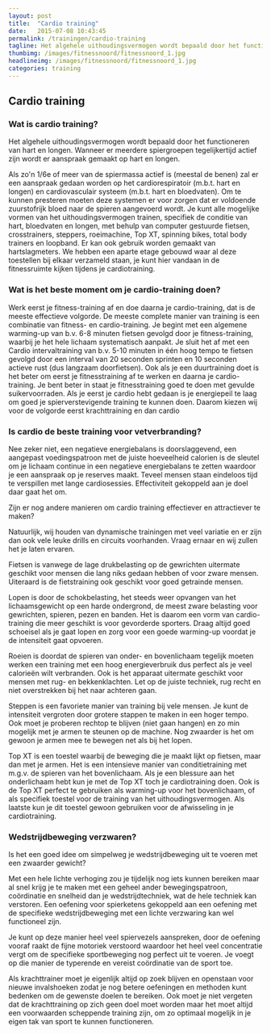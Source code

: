 ```yaml
---
layout: post
title:  "Cardio training"
date:   2015-07-08 10:43:45
permalink: /trainingen/cardio-training
tagline: Het algehele uithoudingsvermogen wordt bepaald door het functioneren van hart en longen.
thumbimg: /images/fitnessnoord/fitnessnoord_1.jpg
headlineimg: /images/fitnessnoord/fitnessnoord_1.jpg
categories: training
---
```

## Cardio training 

### Wat is cardio training?

Het algehele uithoudingsvermogen wordt bepaald door het functioneren van hart en longen. Wanneer er meerdere spiergroepen tegelijkertijd actief zijn wordt er aanspraak gemaakt op hart en longen.

Als zo'n 1/6e of meer van de spiermassa actief is (meestal de benen) zal er een aanspraak gedaan worden op het cardiorespiratoir (m.b.t. hart en longen) en cardiovasculair systeem (m.b.t. hart en bloedvaten).
Om te kunnen presteren moeten deze systemen er voor zorgen dat er voldoende zuurstofrijk bloed naar de spieren aangevoerd wordt. Je kunt alle mogelijke vormen van het uithoudingsvermogen trainen, specifiek de conditie van hart, bloedvaten en longen, met behulp van computer gestuurde fietsen, crosstrainers, steppers, roeimachine, Top XT, spinning bikes, total body trainers en loopband. Er kan ook gebruik worden gemaakt van hartslagmeters. We hebben een aparte etage gebouwd waar al deze toestellen bij elkaar verzameld staan, je kunt hier vandaan in de fitnessruimte kijken tijdens je cardiotraining.

### Wat is het beste moment om je cardio-training doen?

Werk eerst je fitness-training af en doe daarna je cardio-training, dat is de meeste effectieve volgorde. De meeste complete manier van training is een combinatie van fitness- en cardio-training. Je begint met een algemene warming-up van b.v. 6-8 minuten fietsen gevolgd door je fitness-training, waarbij je het hele lichaam systematisch aanpakt.
Je sluit het af met een Cardio intervaltraining van b.v. 5-10 minuten in één hoog tempo te fietsen gevolgd door een interval van 20 seconden sprinten en 10 seconden actieve rust (dus langzaam doorfietsen). Ook als je een duurtraining doet is het beter om eerst je fitnesstraining af te werken en daarna je cardio-training.
Je bent beter in staat je fitnesstraining goed te doen met gevulde suikervoorraden. Als je eerst je cardio hebt gedaan is je energiepeil te laag om goed je spierverstevigende training te kunnen doen. Daarom kiezen wij voor de volgorde eerst krachttraining en dan cardio

### Is cardio de beste training voor vetverbranding?

Nee zeker niet, een negatieve energiebalans is doorslaggevend, een aangepast voedingspatroon met de juiste hoeveelheid calorien is de sleutel om je lichaam continue in een negatieve energiebalans te zetten waardoor je een aanspraak op je reserves maakt.
Teveel mensen staan eindeloos tijd te verspillen met lange cardiosessies. Effectiviteit gekoppeld aan je doel daar gaat het om.

Zijn er nog andere manieren om cardio training effectiever en attractiever te maken?

Natuurlijk, wij houden van dynamische trainingen met veel variatie en er zijn dan ook vele leuke drills en circuits voorhanden. Vraag ernaar en wij zullen het je laten ervaren.


Fietsen is vanwege de lage drukbelasting op de gewrichten uitermate geschikt voor mensen die lang niks gedaan hebben of voor zware mensen. Uiteraard is de fietstraining ook geschikt voor goed getrainde mensen.
 
Lopen is door de schokbelasting, het steeds weer opvangen van het lichaamsgewicht op een harde ondergrond, de meest zware belasting voor gewrichten, spieren, pezen en banden. Het is daarom een vorm van cardio-training die meer geschikt is voor gevorderde sporters. Draag altijd goed schoeisel als je gaat lopen en zorg voor een goede warming-up voordat je de intensiteit gaat opvoeren.
 
Roeien is doordat de spieren van onder- en bovenlichaam tegelijk moeten werken een training met een hoog energieverbruik dus perfect als je veel calorieën wilt verbranden. Ook is het apparaat uitermate geschikt voor mensen met rug- en bekkenklachten. Let op de juiste techniek, rug recht en niet overstrekken bij het naar achteren gaan.
 
Steppen is een favoriete manier van training bij vele mensen. Je kunt de intensiteit vergroten door grotere stappen te maken in een hoger tempo. Ook moet je proberen rechtop te blijven (niet gaan hangen) en zo min mogelijk met je armen te steunen op de machine. Nog zwaarder is het om gewoon je armen mee te bewegen net als bij het lopen.
 
Top XT is een toestel waarbij de beweging die je maakt lijkt op fietsen, maar dan met je armen. Het is een intensieve manier van conditietraining met m.g.v. de spieren van het bovenlichaam. Als je een blessure aan het onderlichaam hebt kun je met de Top XT toch je cardiotraining doen. Ook is de Top XT perfect te gebruiken als warming-up voor het bovenlichaam, of als specifiek toestel voor de training van het uithoudingsvermogen. Als laatste kun je dit toestel gewoon gebruiken voor de afwisseling in je cardiotraining.

### Wedstrijdbeweging verzwaren?
 
 Is het een goed idee om simpelweg je wedstrijdbeweging uit te voeren met een zwaarder gewicht?
 
 Met een hele lichte verhoging zou je tijdelijk nog iets kunnen bereiken maar al snel krijg je te maken met een geheel ander bewegingspatroon, coördinatie en snelheid dan je wedstrijdtechniek, wat de hele techniek kan verstoren. 
 Een oefening voor spierketens gekoppeld aan een oefening met de specifieke wedstrijdbeweging met een lichte verzwaring kan wel functioneel zijn.
 
 Je kunt op deze manier heel veel spiervezels aanspreken, door de oefening vooraf raakt de fijne motoriek verstoord waardoor het heel veel concentratie vergt om de specifieke sportbeweging nog perfect uit te voeren. Je voegt op die manier de typerende en vereist coördinatie van de sport toe.
 
 Als krachttrainer moet je eigenlijk altijd op zoek blijven en openstaan voor nieuwe invalshoeken zodat je nog betere oefeningen en methoden kunt bedenken om de gewenste doelen te bereiken. Ook moet je niet vergeten dat de krachttraining op zich geen doel moet worden maar het moet altijd een voorwaarden scheppende training zijn, om zo optimaal mogelijk in je eigen tak van sport te kunnen functioneren.

